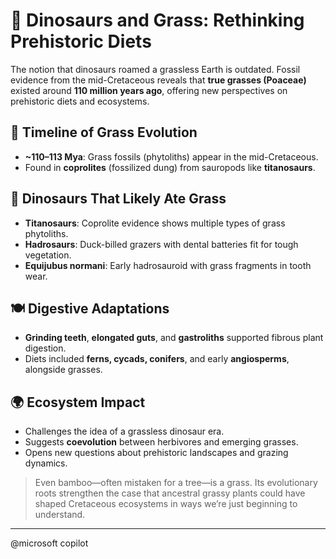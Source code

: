 # 🌾 Dinosaurs and Grass: Rethinking Prehistoric Diets

The notion that dinosaurs roamed a grassless Earth is outdated. Fossil evidence from the mid-Cretaceous reveals that **true grasses (Poaceae)** existed around **110 million years ago**, offering new perspectives on prehistoric diets and ecosystems.

## 🧬 Timeline of Grass Evolution
- **~110–113 Mya**: Grass fossils (phytoliths) appear in the mid-Cretaceous.
- Found in **coprolites** (fossilized dung) from sauropods like **titanosaurs**.

## 🦕 Dinosaurs That Likely Ate Grass
- **Titanosaurs**: Coprolite evidence shows multiple types of grass phytoliths.
- **Hadrosaurs**: Duck-billed grazers with dental batteries fit for tough vegetation.
- **Equijubus normani**: Early hadrosauroid with grass fragments in tooth wear.

## 🍽️ Digestive Adaptations
- **Grinding teeth**, **elongated guts**, and **gastroliths** supported fibrous plant digestion.
- Diets included **ferns, cycads, conifers**, and early **angiosperms**, alongside grasses.

## 🌍 Ecosystem Impact
- Challenges the idea of a grassless dinosaur era.
- Suggests **coevolution** between herbivores and emerging grasses.
- Opens new questions about prehistoric landscapes and grazing dynamics.

> Even bamboo—often mistaken for a tree—is a grass. Its evolutionary roots strengthen the case that ancestral grassy plants could have shaped Cretaceous ecosystems in ways we’re just beginning to understand.

---
@microsoft copilot
